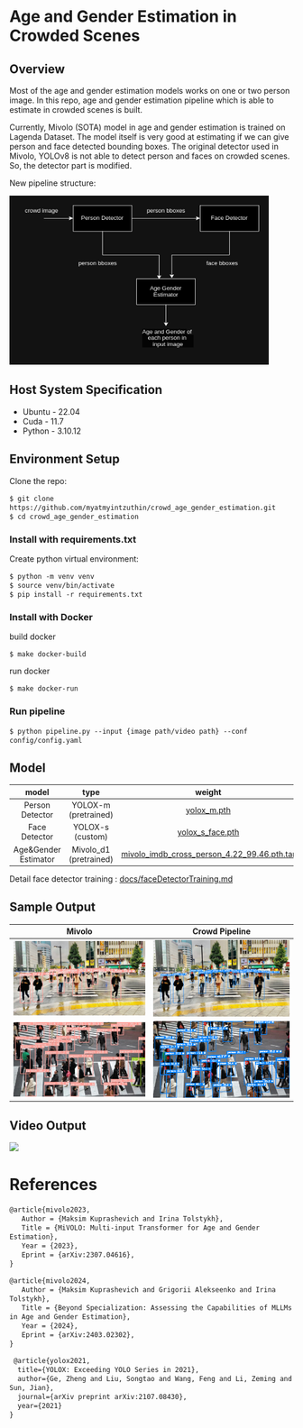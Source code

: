 # Age and Gender Estimation in Crowded Scenes

## Overview
Most of the age and gender estimation models works on one or two person image. In this repo, age and gender estimation pipeline which is able to estimate in crowded scenes is built.

Currently, Mivolo (SOTA) model in age and gender estimation is trained on Lagenda Dataset. The model itself is very good at estimating if we can give person and face detected bounding boxes. The original detector used in Mivolo, YOLOv8 is not able to detect person and faces on crowded scenes.
So, the detector part is modified.

New pipeline structure:

<img src="assets/pipeline.png" width='460' height='300'/> 

## Host System Specification
* Ubuntu - 22.04
* Cuda - 11.7
* Python - 3.10.12

## Environment Setup

Clone the repo:
```
$ git clone https://github.com/myatmyintzuthin/crowd_age_gender_estimation.git
$ cd crowd_age_gender_estimation
```
### Install with requirements.txt
Create python virtual environment:
```
$ python -m venv venv
$ source venv/bin/activate
$ pip install -r requirements.txt
```

### Install with Docker
build docker
```
$ make docker-build
```
run docker
```
$ make docker-run
```

### Run pipeline
```
$ python pipeline.py --input {image path/video path} --conf config/config.yaml
```

## Model 

| model | type  | weight |
| :---: | :---: | :----: |
| Person Detector | YOLOX-m (pretrained) | [yolox_m.pth](https://github.com/Megvii-BaseDetection/YOLOX/releases/download/0.1.1rc0/yolox_m.pth) | 
| Face Detector | YOLOX-s (custom) | [yolox_s_face.pth](https://github.com/myatmyintzuthin/crowd_age_gender_estimation/releases/tag/face_detection_weight) | 
| Age&Gender Estimator | Mivolo_d1 (pretrained) | [mivolo_imdb_cross_person_4.22_99.46.pth.tar](https://drive.google.com/file/d/11i8pKctxz3wVkDBlWKvhYIh7kpVFXSZ4/view?usp=drive_link) | 

Detail face detector training : [docs/faceDetectorTraining.md](docs/faceDetectorTraining.md)


## Sample Output
| Mivolo | Crowd Pipeline |   
| :---:  | :---: | 
| <img src="assets/japan1_mivolo.jpg"/> | <img src="assets/japan1_pipeline.png"/>   |
| <img src="assets/japan4_mivolo.jpg"/> | <img src="assets/japan4_pipeline.png"/>      |

## Video Output
<img src="assets/tokyo_walk.gif"/>

# References

```
@article{mivolo2023,
   Author = {Maksim Kuprashevich and Irina Tolstykh},
   Title = {MiVOLO: Multi-input Transformer for Age and Gender Estimation},
   Year = {2023},
   Eprint = {arXiv:2307.04616},
}
```
```
@article{mivolo2024,
   Author = {Maksim Kuprashevich and Grigorii Alekseenko and Irina Tolstykh},
   Title = {Beyond Specialization: Assessing the Capabilities of MLLMs in Age and Gender Estimation},
   Year = {2024},
   Eprint = {arXiv:2403.02302},
}
```
```
 @article{yolox2021,
  title={YOLOX: Exceeding YOLO Series in 2021},
  author={Ge, Zheng and Liu, Songtao and Wang, Feng and Li, Zeming and Sun, Jian},
  journal={arXiv preprint arXiv:2107.08430},
  year={2021}
}
```




